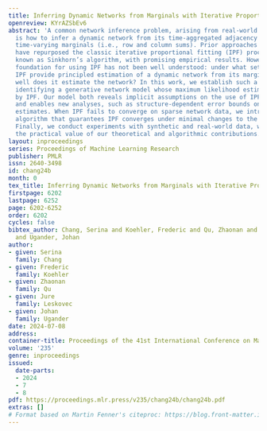 ```yaml
---
title: Inferring Dynamic Networks from Marginals with Iterative Proportional Fitting
openreview: KYrAZSbEv6
abstract: 'A common network inference problem, arising from real-world data constraints,
  is how to infer a dynamic network from its time-aggregated adjacency matrix and
  time-varying marginals (i.e., row and column sums). Prior approaches to this problem
  have repurposed the classic iterative proportional fitting (IPF) procedure, also
  known as Sinkhorn’s algorithm, with promising empirical results. However, the statistical
  foundation for using IPF has not been well understood: under what settings does
  IPF provide principled estimation of a dynamic network from its marginals, and how
  well does it estimate the network? In this work, we establish such a setting, by
  identifying a generative network model whose maximum likelihood estimates are recovered
  by IPF. Our model both reveals implicit assumptions on the use of IPF in such settings
  and enables new analyses, such as structure-dependent error bounds on IPF’s parameter
  estimates. When IPF fails to converge on sparse network data, we introduce a principled
  algorithm that guarantees IPF converges under minimal changes to the network structure.
  Finally, we conduct experiments with synthetic and real-world data, which demonstrate
  the practical value of our theoretical and algorithmic contributions.'
layout: inproceedings
series: Proceedings of Machine Learning Research
publisher: PMLR
issn: 2640-3498
id: chang24b
month: 0
tex_title: Inferring Dynamic Networks from Marginals with Iterative Proportional Fitting
firstpage: 6202
lastpage: 6252
page: 6202-6252
order: 6202
cycles: false
bibtex_author: Chang, Serina and Koehler, Frederic and Qu, Zhaonan and Leskovec, Jure
  and Ugander, Johan
author:
- given: Serina
  family: Chang
- given: Frederic
  family: Koehler
- given: Zhaonan
  family: Qu
- given: Jure
  family: Leskovec
- given: Johan
  family: Ugander
date: 2024-07-08
address:
container-title: Proceedings of the 41st International Conference on Machine Learning
volume: '235'
genre: inproceedings
issued:
  date-parts:
  - 2024
  - 7
  - 8
pdf: https://proceedings.mlr.press/v235/chang24b/chang24b.pdf
extras: []
# Format based on Martin Fenner's citeproc: https://blog.front-matter.io/posts/citeproc-yaml-for-bibliographies/
---
```

